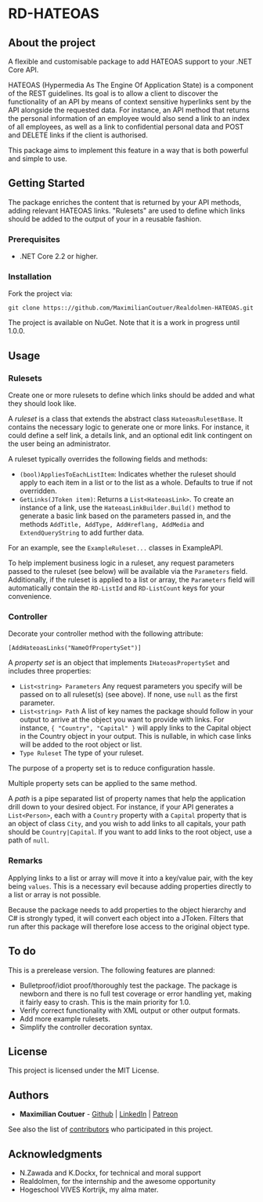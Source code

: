 # RD-HATEOAS

## About the project

A flexible and customisable package to add HATEOAS support to your .NET Core API.

HATEOAS (Hypermedia As The Engine Of Application State) is a component of the REST guidelines. Its goal is to allow a client to discover the functionality of an API by means of context sensitive hyperlinks sent by the API alongside the requested data. For instance, an API method that returns the personal information of an employee would also send a link to an index of all employees, as well as a link to confidential personal data and POST and DELETE links if the client is authorised.

This package aims to implement this feature in a way that is both powerful and simple to use.

## Getting Started

The package enriches the content that is returned by your API methods, adding relevant HATEOAS links. "Rulesets" are used to define which links should be added to the output of your in a reusable fashion.

### Prerequisites

* .NET Core 2.2 or higher.

### Installation

Fork the project via:

`git clone https:://github.com/MaximilianCoutuer/Realdolmen-HATEOAS.git`

The project is available on NuGet. Note that it is a work in progress until 1.0.0.

## Usage

### Rulesets

Create one or more rulesets to define which links should be added and what they should look like.

A *ruleset* is a class that extends the abstract class `HateoasRulesetBase`. It contains the necessary logic to generate one or more links. For instance, it could define a self link, a details link, and an optional edit link contingent on the user being an administrator.

A ruleset typically overrides the following fields and methods:

* `(bool)AppliesToEachListItem`: Indicates whether the ruleset should apply to each item in a list or to the list as a whole. Defaults to true if not overridden.
* `GetLinks(JToken item)`: Returns a `List<HateoasLink>`. To create an instance of a link, use the `HateoasLinkBuilder.Build()` method to generate a basic link based on the parameters passed in, and the methods `AddTitle, AddType, AddHreflang, AddMedia` and `ExtendQueryString` to add further data.

For an example, see the `ExampleRuleset...` classes in ExampleAPI.

To help implement business logic in a ruleset, any request parameters passed to the ruleset (see below) will be available via the `Parameters` field. Additionally, if the ruleset is applied to a list or array, the `Parameters` field will automatically contain the `RD-ListId` and `RD-ListCount` keys for your convenience.

### Controller

Decorate your controller method with the following attribute:

```
[AddHateoasLinks("NameOfPropertySet")]
```

A _property set_ is an object that implements `IHateoasPropertySet` and includes three properties:

* `List<string> Parameters` Any request parameters you specify will be passed on to all ruleset(s) (see above). If none, use `null` as the first parameter.
* `List<string> Path` A list of key names the package should follow in your output to arrive at the object you want to provide with links. For instance, `{ "Country", "Capital" }` will apply links to the Capital object in the Country object in your output. This is nullable, in which case links will be added to the root object or list.
* `Type Ruleset` The type of your ruleset.

The purpose of a property set is to reduce configuration hassle.

Multiple property sets can be applied to the same method.

A *path* is a pipe separated list of property names that help the application drill down to your desired object. For instance, if your API generates a `List<Person>`, each with a `Country` property with a `Capital` property that is an object of class `City`, and you wish to add links to all capitals, your path should be `Country|Capital`. If you want to add links to the root object, use a path of `null`.

### Remarks

Applying links to a list or array will move it into a key/value pair, with the key being `values`. This is a necessary evil because adding properties directly to a list or array is not possible.

Because the package needs to add properties to the object hierarchy and C# is strongly typed, it will convert each object into a JToken. Filters that run after this package will therefore lose access to the original object type.

## To do

This is a prerelease version. The following features are planned:

* Bulletproof/idiot proof/thoroughly test the package. The package is newborn and there is no full test coverage or error handling yet, making it fairly easy to crash. This is the main priority for 1.0.
* Verify correct functionality with XML output or other output formats.
* Add more example rulesets.
* Simplify the controller decoration syntax.

## License

This project is licensed under the MIT License.

## Authors

* **Maximilian Coutuer** - [Github](https://github.com/MaximilianCoutuer) | [LinkedIn](https://be.linkedin.com/in/maximilian-coutuer-0ba4a517) | [Patreon](https://patreon.com/enaisiaion)

See also the list of [contributors](https://github.com/your/project/contributors) who participated in this project.

## Acknowledgments

* N.Zawada and K.Dockx, for technical and moral support
* Realdolmen, for the internship and the awesome opportunity
* Hogeschool VIVES Kortrijk, my alma mater.
